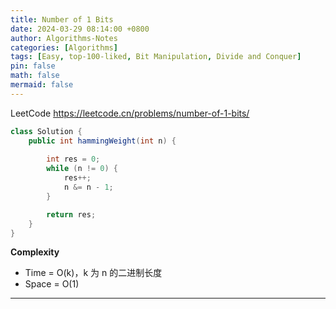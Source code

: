 ```yaml
---
title: Number of 1 Bits
date: 2024-03-29 08:14:00 +0800
author: Algorithms-Notes
categories: [Algorithms]
tags: [Easy, top-100-liked, Bit Manipulation, Divide and Conquer]
pin: false
math: false
mermaid: false
---
```


LeetCode <https://leetcode.cn/problems/number-of-1-bits/>

```java
class Solution {
    public int hammingWeight(int n) {
        
        int res = 0;
        while (n != 0) {
            res++;
            n &= n - 1;
        }

        return res;
    }
}
```

**Complexity**

* Time = O(k)，k 为 n 的二进制长度
* Space = O(1) 

---